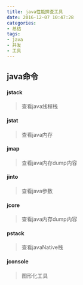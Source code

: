 ```yaml
---
title: java性能排查工具
date: 2016-12-07 10:47:28
categories: 
- 总结
tags: 
- java
- 并发
- 工具
---
```


## java命令

#### jstack 
> 查看java线程栈

#### jstat
> 查看java内存

#### jmap
> 查看java内存dump内容

#### jinto
> 查看java参数

#### jcore
> 查看java内存dump内容

#### pstack
> 查看javaNative栈

#### jconsole
> 图形化工具